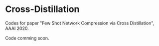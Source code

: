 # Cross-Distillation
Codes for paper "Few Shot Network Compression via Cross Distillation", AAAI 2020.

Code comming soon.
